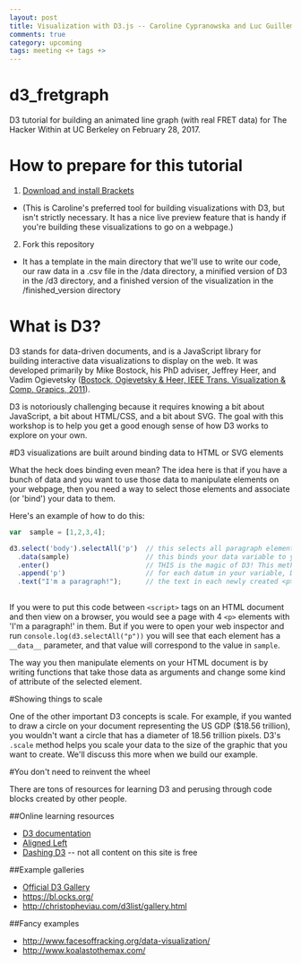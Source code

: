 ```yaml
---
layout: post
title: Visualization with D3.js -- Caroline Cypranowska and Luc Guillemot
comments: true
category: upcoming
tags: meeting <+ tags +>
---
```


# d3_fretgraph
D3 tutorial for building an animated line graph (with real FRET data) for The Hacker Within at UC Berkeley on February 28, 2017.

# How to prepare for this tutorial

1. [Download and install Brackets](http://brackets.io/)
  * (This is Caroline's preferred tool for building visualizations with D3, but isn't strictly necessary. It has a nice live preview feature that is handy if you're building these visualizations to go on a webpage.)
2. Fork this repository
  * It has a template in the main directory that we'll use to write our code, our raw data in a .csv file in the /data directory, a minified version of D3 in the /d3 directory, and a finished version of the visualization in the /finished_version directory
  
# What is D3?

D3 stands for data-driven documents, and is a JavaScript library for building interactive data visualizations to display on the web. It was developed primarily by Mike Bostock, his PhD adviser, Jeffrey Heer, and Vadim Ogievetsky ([Bostock, Ogievetsky & Heer, IEEE Trans. Visualization & Comp. Grapics, 2011](http://vis.stanford.edu/files/2011-D3-InfoVis.pdf)). 

D3 is notoriously challenging because it requires knowing a bit about JavaScript, a bit about HTML/CSS, and a bit about SVG. The goal with this workshop is to help you get a good enough sense of how D3 works to explore on your own.

#D3 visualizations are built around binding data to HTML or SVG elements

What the heck does binding even mean? The idea here is that if you have a bunch of data and you want to use those data to manipulate elements on your webpage, then you need a way to select those elements and associate (or 'bind') your data to them. 

Here's an example of how to do this:

```javascript
var  sample = [1,2,3,4];

d3.select('body').selectAll('p')  // this selects all paragraph elements within the body of your HTML file, if you don't have                                      any <p> elements on your page then this is a virtual selection
  .data(sample)                   // this binds your data variable to your selection
  .enter()                        // THIS is the magic of D3! This method allows you to create NEW elements on the webpage                                          based on your data
  .append('p')                    // for each datum in your variable, D3 will append a new <p> element to your page
  .text("I'm a paragraph!");      // the text in each newly created <p> element
  
```
If you were to put this code between `<script>` tags on an HTML document and then view on a browser, you would see a page with 4 `<p>` elements with 'I'm a paragraph!' in them. But if you were to open your web inspector and run `console.log(d3.selectAll("p"))` you will see that each element has a `__data__` parameter, and that value will correspond to the value in `sample`. 

The way you then manipulate elements on your HTML document is by writing functions that take those data as arguments and change some kind of attribute of the selected element. 

#Showing things to scale

One of the other important D3 concepts is scale. For example, if you wanted to draw a circle on your document representing the US GDP ($18.56 trillion), you wouldn't want a circle that has a diameter of 18.56 trillion pixels. D3's `.scale` method helps you scale your data to the size of the graphic that you want to create. We'll discuss this more when we build our example. 

#You don't need to reinvent the wheel

There are tons of resources for learning D3 and perusing through code blocks created by other people.

##Online learning resources
  * [D3 documentation](https://github.com/d3/d3/wiki/Tutorials)
  * [Aligned Left](http://alignedleft.com/tutorials/d3)
  * [Dashing D3](https://www.dashingd3js.com/) -- not all content on this site is free
  
##Example galleries
  * [Official D3 Gallery](https://github.com/d3/d3/wiki/Gallery)
  * https://bl.ocks.org/ 
  * http://christopheviau.com/d3list/gallery.html
  
##Fancy examples
  * http://www.facesoffracking.org/data-visualization/
  * http://www.koalastothemax.com/
  
